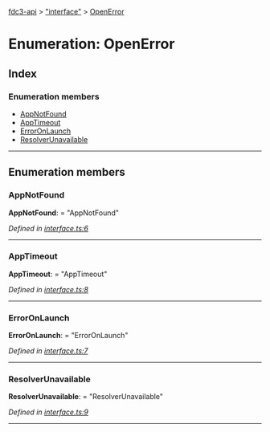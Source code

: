 [fdc3-api](../README.md) > ["interface"](../modules/_interface_.md) > [OpenError](../enums/_interface_.openerror.md)

# Enumeration: OpenError

## Index

### Enumeration members

* [AppNotFound](_interface_.openerror.md#appnotfound)
* [AppTimeout](_interface_.openerror.md#apptimeout)
* [ErrorOnLaunch](_interface_.openerror.md#erroronlaunch)
* [ResolverUnavailable](_interface_.openerror.md#resolverunavailable)

---

## Enumeration members

<a id="appnotfound"></a>

###  AppNotFound

**AppNotFound**:  = "AppNotFound"

*Defined in [interface.ts:6](https://github.com/nkolba/API/blob/55929a2/src/interface.ts#L6)*

___
<a id="apptimeout"></a>

###  AppTimeout

**AppTimeout**:  = "AppTimeout"

*Defined in [interface.ts:8](https://github.com/nkolba/API/blob/55929a2/src/interface.ts#L8)*

___
<a id="erroronlaunch"></a>

###  ErrorOnLaunch

**ErrorOnLaunch**:  = "ErrorOnLaunch"

*Defined in [interface.ts:7](https://github.com/nkolba/API/blob/55929a2/src/interface.ts#L7)*

___
<a id="resolverunavailable"></a>

###  ResolverUnavailable

**ResolverUnavailable**:  = "ResolverUnavailable"

*Defined in [interface.ts:9](https://github.com/nkolba/API/blob/55929a2/src/interface.ts#L9)*

___

